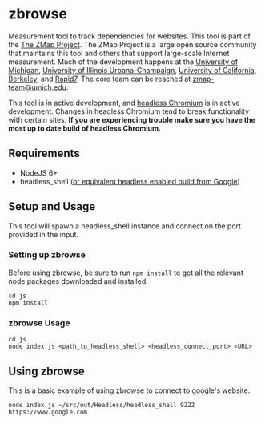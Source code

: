 # zbrowse

Measurement tool to track dependencies for websites.
This tool is part of the [The ZMap Project](https://zmap.io/ "ZMap Project").
The ZMap Project is a large open source community that maintains this tool and others that support large-scale Internet measurement.
Much of the development happens at the [University of Michigan](https://www.umich.edu), [University of Illinois Urbana-Champaign](http://illinois.edu/), [University of California, Berkeley](http://www.berkeley.edu/), and [Rapid7](https://www.rapid7.com/). 
The core team can be reached at <zmap-team@umich.edu>. 

This tool is in active development, and [headless Chromium](https://chromium.googlesource.com/chromium/src/+/master/headless/ "Headless Chromium") is in active development. 
Changes in headless Chromium tend to break functionality with certain sites.
**If you are experiencing trouble make sure you have the most up to date build of headless Chromium.**

## Requirements

*  NodeJS 6+
*  headless_shell ([or equivalent headless enabled build from Google](https://chromium.googlesource.com/chromium/src/+/master/headless/README.md "Headless Chromium README"))

## Setup and Usage

This tool will spawn a headless_shell instance and connect on the port provided in the input.


### Setting up zbrowse 

Before using zbrowse, be sure to run `npm install` to get all the relevant node packages downloaded and installed.

```
cd js
npm install
```

### zbrowse Usage

```
cd js
node index.js <path_to_headless_shell> <headless_connect_port> <URL>
```

## Using zbrowse

This is a basic example of using zbrowse to connect to google's website.

```
node index.js ~/src/out/Headless/headless_shell 9222 https://www.google.com
```
